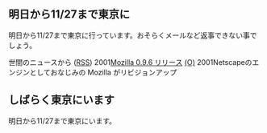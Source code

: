 ## 明日から11/27まで東京に

明日から11/27まで東京に行っています。おそらくメールなど返事できない事でしょう。







世間のニュースから ([RSS](ig011122-release.xml)) 2001[Mozilla 0.9.6 リリース](http://www.mozilla.org/) [(O)](http://www.mozilla.org/) 2001Netscapeのエンジンとしておなじみの Mozilla がリビジョンアップ

## しばらく東京にいます


明日から11/27まで東京にいます。
